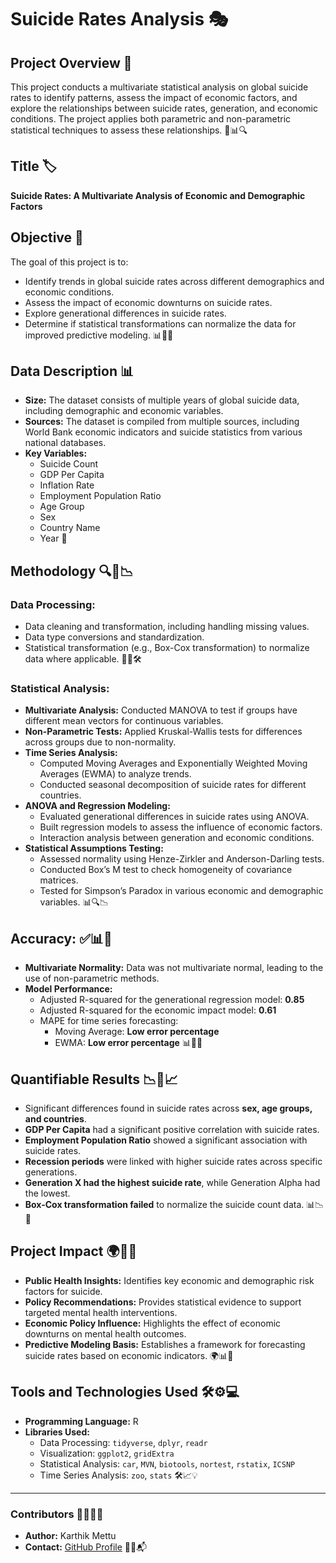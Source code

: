 
# Suicide Rates Analysis 🎭

## Project Overview 📘
This project conducts a multivariate statistical analysis on global suicide rates to identify patterns, assess the impact of economic factors, and explore the relationships between suicide rates, generation, and economic conditions. The project applies both parametric and non-parametric statistical techniques to assess these relationships. 🎯📊🔍

## Title 🏷️
**Suicide Rates: A Multivariate Analysis of Economic and Demographic Factors**

## Objective 🎯
The goal of this project is to:
- Identify trends in global suicide rates across different demographics and economic conditions.
- Assess the impact of economic downturns on suicide rates.
- Explore generational differences in suicide rates.
- Determine if statistical transformations can normalize the data for improved predictive modeling. 📊🔢🔬

## Data Description 📊
- **Size:** The dataset consists of multiple years of global suicide data, including demographic and economic variables.
- **Sources:** The dataset is compiled from multiple sources, including World Bank economic indicators and suicide statistics from various national databases.
- **Key Variables:**
  - Suicide Count
  - GDP Per Capita
  - Inflation Rate
  - Employment Population Ratio
  - Age Group
  - Sex
  - Country Name
  - Year 📜

## Methodology 🔍🧐📉
### Data Processing:
- Data cleaning and transformation, including handling missing values.
- Data type conversions and standardization.
- Statistical transformation (e.g., Box-Cox transformation) to normalize data where applicable. 📑📌🛠️

### Statistical Analysis:
- **Multivariate Analysis:** Conducted MANOVA to test if groups have different mean vectors for continuous variables.
- **Non-Parametric Tests:** Applied Kruskal-Wallis tests for differences across groups due to non-normality.
- **Time Series Analysis:**
  - Computed Moving Averages and Exponentially Weighted Moving Averages (EWMA) to analyze trends.
  - Conducted seasonal decomposition of suicide rates for different countries.
- **ANOVA and Regression Modeling:**
  - Evaluated generational differences in suicide rates using ANOVA.
  - Built regression models to assess the influence of economic factors.
  - Interaction analysis between generation and economic conditions.
- **Statistical Assumptions Testing:**
  - Assessed normality using Henze-Zirkler and Anderson-Darling tests.
  - Conducted Box’s M test to check homogeneity of covariance matrices.
  - Tested for Simpson’s Paradox in various economic and demographic variables. 📊🔍📉

## Accuracy: ✅📊📏
- **Multivariate Normality:** Data was not multivariate normal, leading to the use of non-parametric methods.
- **Model Performance:**
  - Adjusted R-squared for the generational regression model: **0.85**
  - Adjusted R-squared for the economic impact model: **0.61**
  - MAPE for time series forecasting:
    - Moving Average: **Low error percentage**
    - EWMA: **Low error percentage** 📊📌📏

## Quantifiable Results 📉📌📈
- Significant differences found in suicide rates across **sex, age groups, and countries**.
- **GDP Per Capita** had a significant positive correlation with suicide rates.
- **Employment Population Ratio** showed a significant association with suicide rates.
- **Recession periods** were linked with higher suicide rates across specific generations.
- **Generation X had the highest suicide rate**, while Generation Alpha had the lowest.
- **Box-Cox transformation failed** to normalize the suicide count data. 📊📉🧐

## Project Impact 🌍📢🌱
- **Public Health Insights:** Identifies key economic and demographic risk factors for suicide.
- **Policy Recommendations:** Provides statistical evidence to support targeted mental health interventions.
- **Economic Policy Influence:** Highlights the effect of economic downturns on mental health outcomes.
- **Predictive Modeling Basis:** Establishes a framework for forecasting suicide rates based on economic indicators. 🌍📊🔬

## Tools and Technologies Used 🛠️⚙️💻
- **Programming Language:** R
- **Libraries Used:**
  - Data Processing: `tidyverse`, `dplyr`, `readr`
  - Visualization: `ggplot2`, `gridExtra`
  - Statistical Analysis: `car`, `MVN`, `biotools`, `nortest`, `rstatix`, `ICSNP`
  - Time Series Analysis: `zoo`, `stats` 🛠️📈💡

---

### Contributors 👨‍💻👥📜
- **Author:** Karthik Mettu
- **Contact:** [GitHub Profile](https://github.com/karthik1636)  🎯📌📬

